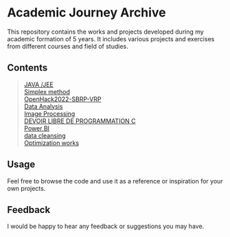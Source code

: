 # Academic Journey Archive

This repository contains the works and projects developed during my academic formation of 5 years. It includes various projects and exercises from different courses and field of studies.

## Contents
> [JAVA /JEE](https://github.com/Zakelfathi/Academic-Journey-Archive/tree/master/java) <br>
> [Simplex method](https://github.com/Zakelfathi/Academic-Journey-Archive/tree/master/simplex-method-coded) <br>
> [OpenHack2022-SBRP-VRP](https://github.com/Zakelfathi/Academic-Journey-Archive/tree/master/OpenHack2022-SBRP-VRP-) <br>
> [Data Analysis](https://github.com/Zakelfathi/Academic-Journey-Archive/tree/master/dataAnalysis) <br>
> [Image Processing](https://github.com/Zakelfathi/Academic-Journey-Archive/tree/master/imageProcessing) <br>
> [DEVOIR LIBRE DE PROGRAMMATION C](https://github.com/Zakelfathi/Academic-Journey-Archive/tree/master/CP2-ENSA-DEVOIR-LIBRE-DE-PROGRAMMATION-C-) <br>
> [Power BI](https://github.com/Zakelfathi/Academic-Journey-Archive/tree/master/Power%20BI) <br>
> [data cleansing](https://github.com/Zakelfathi/Academic-Journey-Archive/tree/master/data%20cleansing) <br>
> [Optimization works](https://github.com/Zakelfathi/Academic-Journey-Archive/tree/master/Optimization%20works) <br>



## Usage
Feel free to browse the code and use it as a reference or inspiration for your own projects.

## Feedback
I would be happy to hear any feedback or suggestions you may have.

